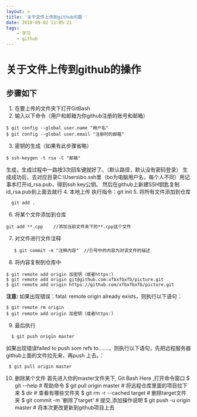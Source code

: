 ```yaml
---
layout: =
title: '关于文件上传到github问题 '
date: 2018-09-02 11:05:21
tags:
    - 学习
    - github
---
```


<!-- more -->

# 关于文件上传到github的操作
## 步骤如下

1. 在要上传的文件夹下打开GitBash
2. 输入以下命令（用户和邮箱为你github注册的账号和邮箱）
```
$ git config --global user.name "用户名"
$ git config --global user.email "注册时的邮箱"
```
3. 密钥的生成（如果有此步骤省略）
```
$ ssh-keygen -t rsa -C "邮箱"
```
生成，生成过程中一路按3次回车键就好了。（默认路径，默认没有密码登录）
生成成功后，去对应目录C:\Users\bo.ssh里（bo为电脑用户名，每个人不同）用记事本打开id_rsa.pub，得到ssh key公钥。
然后在github上新建SSH钥匙复制id_rsa.pub到上面去就行
4. 本地上传
执行指令：git init
5. 将所有文件添加到仓库
``` 
  git add .
```
6. 将某个文件添加到仓库
```
git add **.cpp    //添加当前文件夹下的**.cpp这个文件
```
7. 对文件进行文件注释
```
   $ git commit -m "注释内容"  //引号中的内容为对该文件的描述
```
8. 将内容复制到仓库中
```
$ git remote add origin 加密钥（或者https:)
$ git remote add origin git@github.com:xfbxfbxfb/picture.git    
$ git remote add origin https://github.com/xfbxfbxfb/picture.git
```
**注意:**
如果出现错误：fatal: remote origin already exists，则执行以下语句：
```
$ git remote rm origin 
$ git remote add origin 加密钥（或者https:)
```
9. 最后执行
```
  $ git push origin master
```
如果出现错误failed to push som refs to…….，则执行以下语句，先把远程服务器github上面的文件拉先来，再push 上去。：
```
 $ git pull origin master
 ```
 10. 删除某个文件
首先进入你的master文件夹下, Git Bash Here ,打开命令窗口
$ git --help                                      # 帮助命令
$ git pull origin master                    # 将远程仓库里面的项目拉下来
$ dir                                                # 查看有哪些文件夹
$ git rm -r --cached target              # 删除target文件夹
$ git commit -m '删除了target'        # 提交,添加操作说明
$ git push -u origin master               # 将本次更改更新到github项目上去

